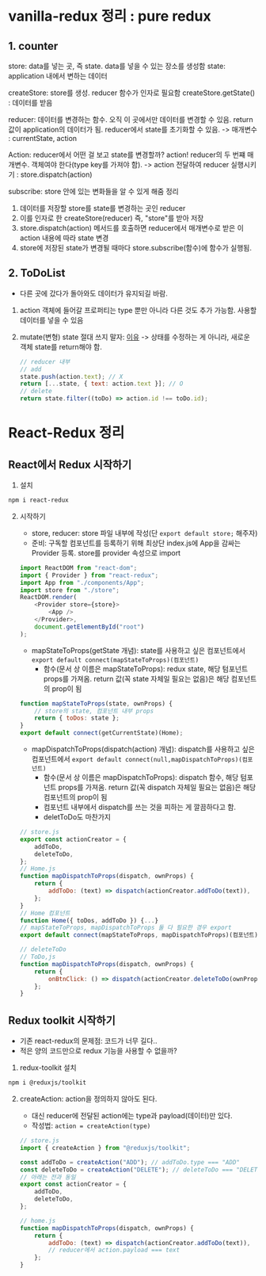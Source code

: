 # vanilla-redux 정리 : pure redux

## 1. counter

store: data를 넣는 곳, 즉 state. data를 넣을 수 있는 장소를 생성함
state: application 내에서 변하는 데이터

createStore: store를 생성. reducer 함수가 인자로 필요함
createStore.getState() : 데이터를 받음

reducer: 데이터를 변경하는 함수. 오직 이 곳에서만 데이터를 변경할 수 있음. return 값이 application의 데이터가 됨. reducer에서 state를 초기화할 수 있음.
-> 매개변수 : currentState, action

Action: reducer에서 어떤 걸 보고 state를 변경할까? action! reducer의 두 번쨰 매개변수. 객체여야 한다(type key를 가져야 함).
-> action 전달하여 reducer 실행시키기 : store.dispatch(action)

subscribe: store 안에 있는 변화들을 알 수 있게 해줌
정리

1. 데이터를 저장할 store를 state를 변경하는 곳인 reducer
2. 이를 인자로 한 createStore(reducer) 즉, "store"를 받아 저장
3. store.dispatch(action) 메서드를 호출하면 reducer에서 매개변수로 받은 이 action 내용에 따라 state 변경
4. store에 저장된 state가 변경될 때마다 store.subscribe(함수)에 함수가 실행됨.

## 2. ToDoList

-   다른 곳에 갔다가 돌아와도 데이터가 유지되길 바람.

1.  action 객체에 들어갈 프로퍼티는 type 뿐만 아니라 다른 것도 추가 가능함. 사용할 데이터를 넣을 수 있음
2.  mutate(변형) state 절대 쓰지 말자: [이유](https://redux.js.org/basics/reducers)
    -> 상태를 수정하는 게 아니라, 새로운 객체 state를 return해야 함.

    ```js
    // reducer 내부
    // add
    state.push(action.text); // X
    return [...state, { text: action.text }]; // O
    // delete
    return state.filter((toDo) => action.id !== toDo.id);
    ```

# React-Redux 정리

## React에서 Redux 시작하기

1. 설치

```sh
npm i react-redux
```

2.  시작하기

    -   store, reducer: store 파일 내부에 작성(단 `export default store;` 해주자)
    -   준비: 구독할 컴포넌트를 등록하기 위해 최상단 index.js에 App을 감싸는 Provider 등록. store를 provider 속성으로 import

    ```js
    import ReactDOM from "react-dom";
    import { Provider } from "react-redux";
    import App from "./components/App";
    import store from "./store";
    ReactDOM.render(
        <Provider store={store}>
            <App />
        </Provider>,
        document.getElementById("root")
    );
    ```

    -   mapStateToProps(getState 개념): state를 사용하고 싶은 컴포넌트에서 `export default connect(mapStateToProps)(컴포넌트)`
        -   함수(문서 상 이름은 mapStateToProps): redux state, 해당 텀포넌트 props를 가져옴. return 값(꼭 state 자체일 필요는 없음)은 해당 컴포넌트의 prop이 됨

    ```js
    function mapStateToProps(state, ownProps) {
        // store의 state, 컴포넌트 내부 props
        return { toDos: state };
    }
    export default connect(getCurrentState)(Home);
    ```

    -   mapDispatchToProps(dispatch(action) 개념): dispatch를 사용하고 싶은 컴포넌트에서 `export default connect(null,mapDispatchToProps)(컴포넌트)`
        -   함수(문서 상 이름은 mapDispatchToProps): dispatch 함수, 해당 텀포넌트 props를 가져옴. return 값(꼭 dispatch 자체일 필요는 없음)은 해당 컴포넌트의 prop이 됨
        -   컴포넌트 내부에서 dispatch를 쓰는 것을 피하는 게 깔끔하다고 함.
        -   deletToDo도 마찬가지

    ```js
    // store.js
    export const actionCreator = {
        addToDo,
        deleteToDo,
    };
    // Home.js
    function mapDispatchToProps(dispatch, ownProps) {
        return {
            addToDo: (text) => dispatch(actionCreator.addToDo(text)),
        };
    }
    // Home 컴포넌트
    function Home({ toDos, addToDo }) {...}
    // mapStateToProps, mapDispatchToProps 둘 다 필요한 경우 export
    export default connect(mapStateToProps, mapDispatchToProps)(컴포넌트);

    // deleteToDo
    // ToDo,js
    function mapDispatchToProps(dispatch, ownProps) {
        return {
            onBtnClick: () => dispatch(actionCreator.deleteToDo(ownProps.id)),
        };
    }
    ```

## Redux toolkit 시작하기

-   기존 react-redux의 문제점: 코드가 너무 길다..
-   적은 양의 코드만으로 redux 기능을 사용할 수 없을까?

1. redux-toolkit 설치

```sh
npm i @reduxjs/toolkit
```

2. createAction: action을 정의하지 않아도 된다.

    - 대신 reducer에 전달된 action에는 type과 payload(데이터)만 있다.
    - 작성법: `action = createAction(type)`

    ```js
    // store.js
    import { createAction } from "@reduxjs/toolkit";

    const addToDo = createAction("ADD"); // addToDo.type === "ADD"
    const deleteToDo = createAction("DELETE"); // deleteToDo === "DELETE"
    // 아래는 전과 동일
    export const actionCreator = {
        addToDo,
        deleteToDo,
    };

    // home.js
    function mapDispatchToProps(dispatch, ownProps) {
        return {
            addToDo: (text) => dispatch(actionCreator.addToDo(text)),
            // reducer에서 action.payload === text
        };
    }
    ```
